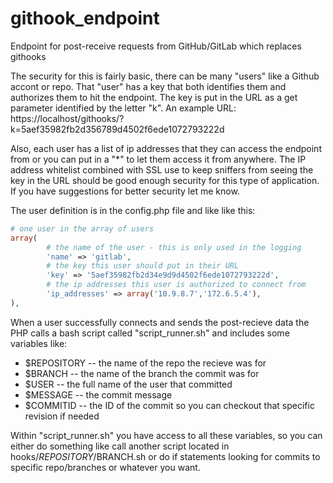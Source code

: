githook_endpoint
================

Endpoint for post-receive requests from GitHub/GitLab which replaces githooks

The security for this is fairly basic, there can be many "users" like a Github accont or repo.
That "user" has a key that both identifies them and authorizes them to hit the endpoint.
The key is put in the URL as a get parameter identified by the letter "k".
An example URL:
https://localhost/githooks/?k=5aef35982fb2d356789d4502f6ede1072793222d

Also, each user has a list of ip addresses that they can access the endpoint from or you can put in a "*" to let them access it from anywhere.
The IP address whitelist combined with SSL use to keep sniffers from seeing the key in the URL should be good enough security for this type of application.  If you have suggestions for better security let me know.

The user definition is in the config.php file and like like this:
```php
# one user in the array of users
array(
        # the name of the user - this is only used in the logging
        'name' => 'gitlab', 
        # the key this user should put in their URL
        'key' => '5aef35982fb2d34e9d9d4502f6ede1072793222d', 
        # the ip addresses this user is authorized to connect from
        'ip_addresses' => array('10.9.8.7','172.6.5.4'), 
),
```

When a user successfully connects and sends the post-recieve data the PHP calls a bash script called "script_runner.sh" and includes some variables like:
* $REPOSITORY -- the name of the repo the recieve was for
* $BRANCH -- the name of the branch the commit was for
* $USER -- the full name of the user that committed
* $MESSAGE -- the commit message
* $COMMITID -- the ID of the commit so you can checkout that specific revision if needed

Within "script_runner.sh" you have access to all these variables, so you can either do something like call another script located in hooks/$REPOSITORY/$BRANCH.sh or do if statements looking for commits to specific repo/branches or whatever you want.